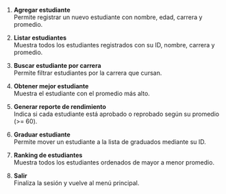 1. **Agregar estudiante**  
   Permite registrar un nuevo estudiante con nombre, edad, carrera y promedio.

2. **Listar estudiantes**  
   Muestra todos los estudiantes registrados con su ID, nombre, carrera y promedio.

3. **Buscar estudiante por carrera**  
   Permite filtrar estudiantes por la carrera que cursan.

4. **Obtener mejor estudiante**  
   Muestra el estudiante con el promedio más alto.

5. **Generar reporte de rendimiento**  
   Indica si cada estudiante está aprobado o reprobado según su promedio (>= 60).

6. **Graduar estudiante**  
   Permite mover un estudiante a la lista de graduados mediante su ID.

7. **Ranking de estudiantes**  
   Muestra todos los estudiantes ordenados de mayor a menor promedio.

8. **Salir**  
   Finaliza la sesión y vuelve al menú principal.